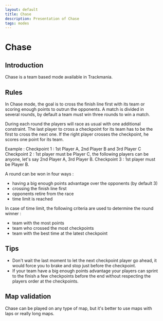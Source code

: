 ```yaml
---
layout: default
title: Chase
description: Presentation of Chase
tags: modes
---
```


# Chase

## Introduction

Chase is a team based mode available in Trackmania.

## Rules

In Chase mode, the goal is to cross the finish line first with its team or scoring enough points to outrun the opponents. A match is divided in several rounds, by default a team must win three rounds to win a match. 

During each round the players will race as usual with one additional constraint. The last player to cross a checkpoint for its team has to be the first to cross the next one. If the right player crosses the checkpoint, he scores one point for its team.

Example :
Checkpoint 1 : 1st Player A, 2nd Player B and 3rd Player C
Checkpoint 2 : 1st player must be Player C, the following players can be anyone, let's say 2nd Player A, 3rd Player B.
Checkpoint 3 : 1st player must be Player B.

A round can be won in four ways :
* having a big enough points advantage over the opponents (by default 3)
* crossing the finish line first
* opponents retire from the race
* time limit is reached

In case of time limit, the following criteria are used to determine the round winner :
* team with the most points
* team who crossed the most checkpoints
* team with the best time at the latest checkpoint

## Tips
* Don't wait the last moment to let the next checkpoint player go ahead, it would force you to brake and stop just before the checkpoint.
* If your team have a big enough points advantage your players can sprint to the finish a few checkpoints before the end without respecting the players order at the checkpoints.

## Map validation

Chase can be played on any type of map, but it's better to use maps with laps or really long maps.